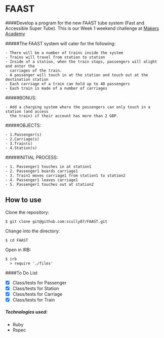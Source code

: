 FAAST
========

####Develop a program for the new FAAST tube system (Fast and Accessible Super Tube). This is our Week 1 weekend challenge at [Makers Academy](https://www.makersacademy.com)

#####The FAAST system will cater for the following:

	- There will be a number of trains inside the system
	- Trains will travel from station to station
	- Inside of a station, when the train stops, passengers will alight and enter the
	  carriages of the train.
	- A passenger will touch in at the station and touch out at the destination station
	- Each carriage of a train can hold up to 40 passengers
	- Each train is made of a number of carriages

#####BONUS:

	- Add a charging system where the passengers can only touch in a station (and access
	  the train) if their account has more than 2 GBP.

#####OBJECTS:

 	- 1.Passenger(s)
 	- 2.Carriage(s)
 	- 3.Train(s)
 	- 4.Station(s)

#####INITIAL PROCESS:

	- 1. Passenger1 touches in at station1
	- 2. Passenger1 boards carriage1
	- 3. Train1 moves carriage1 from station1 to station2
	- 4. Passenger1 leaves carriage1
	- 5. Passenger1 touches out at station2

How to use
----------
Clone the repository:
```shell
$ git clone git@github.com:scully87/FAAST.git
```

Change into the directory:
```shell
$ cd FAAST
```

Open in IRB:
```shell
$ irb
  > require './files'
```

####To Do List
- [x] Class/tests for Passenger
- [x] Class/tests for Station
- [x] Class/tests for Carriage
- [x] Class/tests for Train

##### Technologies used:

- Ruby
- Rspec